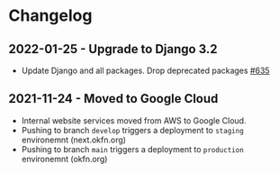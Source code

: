 # Changelog

## 2022-01-25 - Upgrade to Django 3.2

 - Update Django and all packages. Drop deprecated packages [#635](https://github.com/okfn/website/pull/635)

## 2021-11-24 - Moved to Google Cloud

 - Internal website services moved from AWS to Google Cloud.
 - Pushing to branch `develop` triggers a deployment to `staging` environemnt (next.okfn.org)
 - Pushing to branch `main` triggers a deployment to `production` environemnt (okfn.org)
